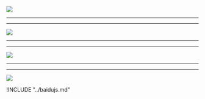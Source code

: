 ![](https://hcdn1.luffycity.com/data/knight/img/023.jpg)  
***
***
![](https://hcdn1.luffycity.com/data/knight/img/023-1.png)  
***
***
![](https://hcdn1.luffycity.com/data/knight/img/023-2.png)  
***
***
![](https://hcdn1.luffycity.com/data/knight/img/024.png)

!INCLUDE "../baidujs.md"
